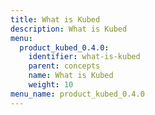```yaml
---
title: What is Kubed
description: What is Kubed
menu:
  product_kubed_0.4.0:
    identifier: what-is-kubed
    parent: concepts
    name: What is Kubed
    weight: 10
menu_name: product_kubed_0.4.0
---
```


